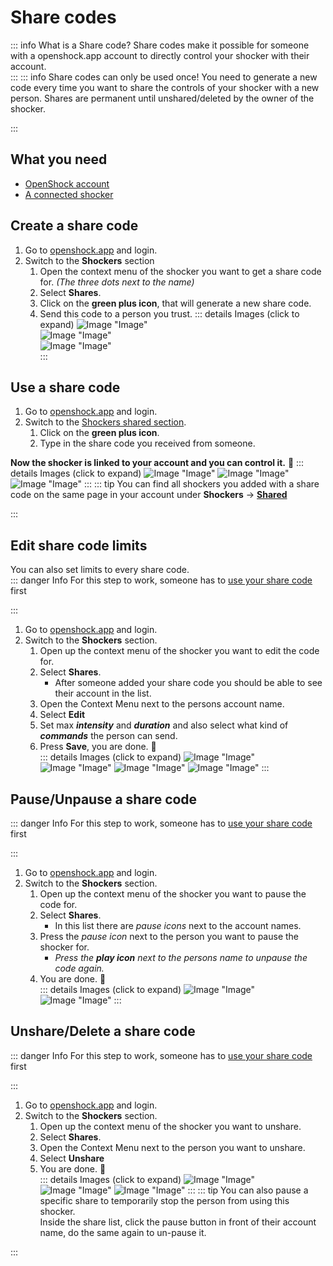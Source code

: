# Share codes

::: info What is a Share code?
Share codes make it possible for someone with a openshock.app account to directly control your shocker with their account.  
:::
::: info Share codes can only be used once! 
You need to generate a new code every time you want to share the controls of your shocker with a new person.
Shares are permanent until unshared/deleted by the owner of the shocker.  

:::
## What you need

- [OpenShock account](https://openshock.app/)
- [A connected shocker](first-setup.md)

## Create a share code

1. Go to [openshock.app](https://openshock.app/) and login.
2. Switch to the **Shockers** section
    1. Open the context menu of the shocker you want to get a share code for. *(The three dots next to the name)*
    2. Select **Shares**.
    3. Click on the **green plus icon**, that will generate a new share code.
    4. Send this code to a person you trust.
    ::: details Images (click to expand)
    ![Image "Image"](../../static/guides/how-to-sharecodes/ShareCode_ContextMenuShocker.png)  
    ![Image "Image"](../../static/guides/how-to-sharecodes/ShareCode_CreateCode.png)  
    ![Image "Image"](../../static/guides/how-to-sharecodes/ShareCode_FindCode.png)  
    :::

## Use a share code

1. Go to [openshock.app](https://openshock.app/) and login.
2. Switch to the [Shockers shared section](https://openshock.app/#/dashboard/shockers/shared).
    1. Click on the **green plus icon**.
    2. Type in the share code you received from someone.  

**Now the shocker is linked to your account and you can control it.** 🎉
::: details Images (click to expand)
![Image "Image"](../../static/guides/how-to-sharecodes/ShareCode_FindAddCode.png)
![Image "Image"](../../static/guides/how-to-sharecodes/ShareCode_AddCode.png)
![Image "Image"](../../static/guides/how-to-sharecodes/ShareCode_Added.png)
:::
::: tip
You can find all shockers you added with a share code on the same page in your account under **Shockers** -> [**Shared**](https://openshock.app/#/dashboard/shockers/shared)

:::
## Edit share code limits

You can also set limits to every share code.  
::: danger Info
For this step to work, someone has to [use your share code](#use-a-share-code) first

:::
1. Go to [openshock.app](https://openshock.app/) and login.
2. Switch to the **Shockers** section.
    1. Open up the context menu of the shocker you want to edit the code for.
    2. Select **Shares**.
        - After someone added your share code you should be able to see their account in the list.
    3. Open the Context Menu next to the persons account name.
    4. Select **Edit**
    5. Set max ***intensity*** and ***duration*** and also select what kind of ***commands*** the person can send.  
    6. Press **Save**, you are done. 🎉  
    ::: details Images (click to expand)
    ![Image "Image"](../../static/guides/how-to-sharecodes/ShareCode_ContextMenuShocker.png)
    ![Image "Image"](../../static/guides/how-to-sharecodes/ShareCode_LinkedList.png)
    ![Image "Image"](../../static/guides/how-to-sharecodes/ShareCode_SharedContextMneu.png)
    ![Image "Image"](../../static/guides/how-to-sharecodes/ShareCode_EditLimit.png)
    :::

## Pause/Unpause a share code

::: danger Info
For this step to work, someone has to [use your share code](#use-a-share-code) first

:::
1. Go to [openshock.app](https://openshock.app/) and login.
2. Switch to the **Shockers** section.
    1. Open up the context menu of the shocker you want to pause the code for.
    2. Select **Shares**.
        - In this list there are *pause icons* next to the account names.
    3. Press the *pause icon* next to the person you want to pause the shocker for.
        - *Press the **play icon** next to the persons name to unpause the code again.*
    4. You are done. 🎉  
    ::: details Images (click to expand)
    ![Image "Image"](../../static/guides/how-to-sharecodes/ShareCode_ContextMenuShocker.png)
    ![Image "Image"](../../static/guides/how-to-sharecodes/ShareCode_LinkedList.png)
    :::

## Unshare/Delete a share code

::: danger Info
For this step to work, someone has to [use your share code](#use-a-share-code) first

:::
1. Go to [openshock.app](https://openshock.app/) and login.
2. Switch to the **Shockers** section.
    1. Open up the context menu of the shocker you want to unshare.
    2. Select **Shares**.
    3. Open the Context Menu next to the person you want to unshare.
    4. Select **Unshare**
    5. You are done. 🎉  
    ::: details Images (click to expand)
    ![Image "Image"](../../static/guides/how-to-sharecodes/ShareCode_ContextMenuShocker.png)
    ![Image "Image"](../../static/guides/how-to-sharecodes/ShareCode_LinkedList.png)
    ![Image "Image"](../../static/guides/how-to-sharecodes/ShareCode_SharedContextMneu.png)
    :::
::: tip
You can also pause a specific share to temporarily stop the person from using this shocker.  
Inside the share list, click the pause button in front of their account name, do the same again to un-pause it.  

:::
